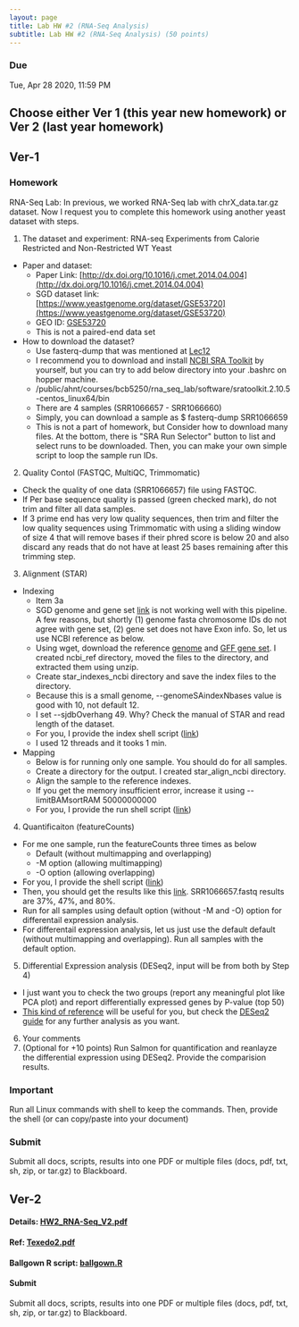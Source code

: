 ```yaml
---
layout: page
title: Lab HW #2 (RNA-Seq Analysis)
subtitle: Lab HW #2 (RNA-Seq Analysis) (50 points)
---
```


### Due
Tue, Apr 28 2020, 11:59 PM

## Choose either Ver 1 (this year new homework) or Ver 2 (last year homework)

## Ver-1

### Homework
RNA-Seq Lab: In previous, we worked RNA-Seq lab with chrX_data.tar.gz dataset. Now I request you to complete this homework using another yeast dataset with steps.

1. The dataset and experiment: RNA-seq Experiments from Calorie Restricted and Non-Restricted WT Yeast
- Paper and dataset:
    - Paper Link: [http://dx.doi.org/10.1016/j.cmet.2014.04.004](http://dx.doi.org/10.1016/j.cmet.2014.04.004)
    - SGD dataset link: [https://www.yeastgenome.org/dataset/GSE53720](https://www.yeastgenome.org/dataset/GSE53720)
    - GEO ID: [GSE53720](https://www.ncbi.nlm.nih.gov/geo/query/acc.cgi?acc=GSE53720)
    - This is not a paired-end data set
- How to download the dataset?
    - Use fasterq-dump that was mentioned at [Lec12](https://biohpc.github.io/BCB5250S20/lectures/BCB5250_Lec12.pdf)
    - I recommend you to download and install [NCBI SRA Toolkit](https://github.com/ncbi/sra-tools) by yourself, but you can try to add below directory into your .bashrc on hopper machine.
    - /public/ahnt/courses/bcb5250/rna_seq_lab/software/sratoolkit.2.10.5-centos_linux64/bin
    - There are 4 samples (SRR1066657 - SRR1066660)
    - Simply, you can download a sample as $ fasterq-dump SRR1066659 
    - This is not a part of homework, but Consider how to download many files. At the bottom, there is "SRA Run Selector" button to list and select runs to be downloaded. Then, you can make your own simple script to loop the sample run IDs. 
2. Quality Contol (FASTQC, MultiQC, Trimmomatic)
- Check the quality of one data (SRR1066657) file using FASTQC.
- If Per base sequence quality is passed (green checked mark), do not trim and filter all data samples.
- If 3 prime end has very low quality sequences, then trim and filter the low quality sequences using Trimmomatic with using a sliding window of size 4 that will remove bases if their phred score is below 20 and also discard any reads that do not have at least 25 bases remaining after this trimming step. 
3. Alignment (STAR)
- Indexing
    * Item 3a
    - SGD genome and gene set [link](http://sgd-archive.yeastgenome.org/sequence/S288C_reference/genome_releases/S288C_reference_genome_R64-2-1_20150113.tgz) is not working well with this pipeline. A few reasons, but shortly (1) genome fasta chromosome IDs do not agree with gene set, (2) gene set does not have Exon info. So, let us use NCBI reference as below.
    - Using wget, download the reference [genome](https://ftp.ncbi.nlm.nih.gov/genomes/all/GCF/000/146/045/GCF_000146045.2_R64/GCF_000146045.2_R64_genomic.fna.gz) and [GFF gene set](https://ftp.ncbi.nlm.nih.gov/genomes/all/GCF/000/146/045/GCF_000146045.2_R64/GCF_000146045.2_R64_rna.fna.gz). I created ncbi_ref directory, moved the files to the directory, and extracted them using unzip.
    - Create star_indexes_ncbi directory and save the index files to the directory.
    - Because this is a small genome, --genomeSAindexNbases value is good with 10, not default 12.
    - I set --sjdbOverhang 49. Why? Check the manual of STAR and read length of the dataset.
    - For you, I provide the index shell script ([link](STAR_index_ncbi.sh))
    - I used 12 threads and it tooks 1 min. 
- Mapping
    - Below is for running only one sample. You should do for all samples.
    - Create a directory for the output. I created star_align_ncbi directory.
    - Align the sample to the reference indexes.
    - If you get the memory insufficient error, increase it using --limitBAMsortRAM 50000000000
    - For you, I provide the run shell script ([link](STAR_run_ncbi.sh))
4. Quantificaiton (featureCounts)
- For me one sample, run the featureCounts three times as below
    - Default (without multimapping and overlapping)
    - -M option (allowing multimapping)
    - -O option (allowing overlapping)
- For you, I provide the shell script ([link](featureCounts_ncbi.sh))
- Then, you should get the results like this [link](featureCounts_log.txt). SRR1066657.fastq results are 37%, 47%, and 80%.
- Run for all samples using default option (without -M and -O) option for differentail expression analysis. 
- For differentail expression analysis, let us just use the default default (without multimapping and overlapping). Run all samples with the default option.
5. Differential Expression analysis (DESeq2, input will be from both by Step 4)
- I just want you to check the two groups (report any meaningful plot like PCA plot) and report differentially expressed genes by P-value (top 50)
- [This kind of reference](https://bioinformatics-core-shared-training.github.io/cruk-summer-school-2018/RNASeq2018/html/04_DE_analysis_with_DESeq2.nb.html) will be useful for you, but check the [DESeq2 guide](https://bioc.ism.ac.jp/packages/2.14/bioc/vignettes/DESeq2/inst/doc/beginner.pdf) for any further analysis as you want.
6. Your comments
7. (Optional for +10 points) Run Salmon for quantification and reanlayze the differential expression using DESeq2. Provide the comparision results. 

### Important
Run all Linux commands with shell to keep the commands. Then, provide the shell (or can copy/paste into your document)

### Submit
Submit all docs, scripts, results into one PDF or multiple files (docs, pdf, txt, sh, zip, or tar.gz) to Blackboard.



## Ver-2

#### Details: [HW2_RNA-Seq_V2.pdf](HW2_RNA-Seq_V2.pdf)
#### Ref: [Texedo2.pdf](Texedo2.pdf)
#### Ballgown R script: [ballgown.R](ballgown.R)
#### Submit
Submit all docs, scripts, results into one PDF or multiple files (docs, pdf, txt, sh, zip, or tar.gz) to Blackboard.


